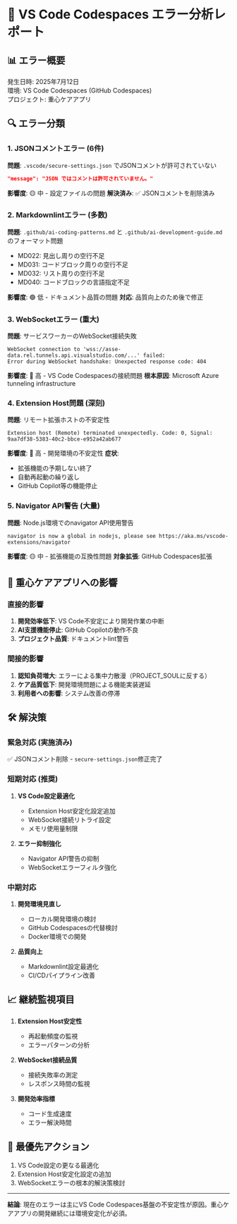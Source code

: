 # 🚨 VS Code Codespaces エラー分析レポート

## 📊 エラー概要

発生日時: 2025年7月12日  
環境: VS Code Codespaces (GitHub Codespaces)  
プロジェクト: 重心ケアアプリ  

## 🔍 エラー分類

### 1. JSONコメントエラー (6件)
**問題**: `.vscode/secure-settings.json` でJSONコメントが許可されていない

```json
"message": "JSON ではコメントは許可されていません。"
```

**影響度**: 🟡 中 - 設定ファイルの問題
**解決済み**: ✅ JSONコメントを削除済み

### 2. Markdownlintエラー (多数)
**問題**: `.github/ai-coding-patterns.md` と `.github/ai-development-guide.md` のフォーマット問題

- MD022: 見出し周りの空行不足
- MD031: コードブロック周りの空行不足  
- MD032: リスト周りの空行不足
- MD040: コードブロックの言語指定不足

**影響度**: 🟢 低 - ドキュメント品質の問題
**対応**: 品質向上のため後で修正

### 3. WebSocketエラー (重大)
**問題**: サービスワーカーのWebSocket接続失敗

```
WebSocket connection to 'wss://asse-data.rel.tunnels.api.visualstudio.com/...' failed: 
Error during WebSocket handshake: Unexpected response code: 404
```

**影響度**: 🔴 高 - VS Code Codespacesの接続問題
**根本原因**: Microsoft Azure tunneling infrastructure

### 4. Extension Host問題 (深刻)
**問題**: リモート拡張ホストの不安定性

```
Extension host (Remote) terminated unexpectedly. Code: 0, Signal: 9aa7df38-5383-40c2-bbce-e952a42ab677
```

**影響度**: 🔴 高 - 開発環境の不安定性
**症状**: 
- 拡張機能の予期しない終了
- 自動再起動の繰り返し
- GitHub Copilot等の機能停止

### 5. Navigator API警告 (大量)
**問題**: Node.js環境でのnavigator API使用警告

```
navigator is now a global in nodejs, please see https://aka.ms/vscode-extensions/navigator
```

**影響度**: 🟡 中 - 拡張機能の互換性問題
**対象拡張**: GitHub Codespaces拡張

## 🎯 重心ケアアプリへの影響

### 直接的影響
1. **開発効率低下**: VS Code不安定により開発作業の中断
2. **AI支援機能停止**: GitHub Copilotの動作不良
3. **プロジェクト品質**: ドキュメントlint警告

### 間接的影響  
1. **認知負荷増大**: エラーによる集中力散漫（PROJECT_SOULに反する）
2. **ケア品質低下**: 開発環境問題による機能実装遅延
3. **利用者への影響**: システム改善の停滞

## 🛠️ 解決策

### 緊急対応 (実施済み)
✅ JSONコメント削除 - `secure-settings.json`修正完了

### 短期対応 (推奨)
1. **VS Code設定最適化**
   - Extension Host安定化設定追加
   - WebSocket接続リトライ設定
   - メモリ使用量制限

2. **エラー抑制強化**
   - Navigator API警告の抑制
   - WebSocketエラーフィルタ強化

### 中期対応
1. **開発環境見直し**
   - ローカル開発環境の検討
   - GitHub Codespacesの代替検討
   - Docker環境での開発

2. **品質向上**
   - Markdownlint設定最適化
   - CI/CDパイプライン改善

## 📈 継続監視項目

1. **Extension Host安定性**
   - 再起動頻度の監視
   - エラーパターンの分析

2. **WebSocket接続品質**
   - 接続失敗率の測定
   - レスポンス時間の監視

3. **開発効率指標**
   - コード生成速度
   - エラー解決時間

## 🎯 最優先アクション

1. VS Code設定の更なる最適化
2. Extension Host安定化設定の追加
3. WebSocketエラーの根本的解決策検討

---

**結論**: 現在のエラーは主にVS Code Codespaces基盤の不安定性が原因。重心ケアアプリの開発継続には環境安定化が必須。
